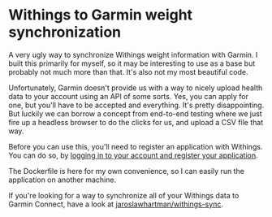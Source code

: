# Withings to Garmin weight synchronization

A very ugly way to synchronize Withings weight information with Garmin. I built
this primarily for myself, so it may be interesting to use as a base but
probably not much more than that. It's also not my most beautiful code.

Unfortunately, Garmin doesn't provide us with a way to nicely upload health
data to your account using an API of some sorts. Yes, you can apply for one, but
you'll have to be accepted and everything. It's pretty disappointing. But
luckily we can borrow a concept from end-to-end testing where we just fire up
a headless browser to do the clicks for us, and upload a CSV file that way.

Before you can use this, you'll need to register an application with Withings.
You can do so, by [logging in to your account and register your application](https://account.withings.com/partner/account_login?b=add_oauth2).

The Dockerfile is here for my own convenience, so I can easily run the
application on another machine.

If you're looking for a way to synchronize all of your Withings data to Garmin
Connect, have a look at [jaroslawhartman/withings-sync](https://github.com/jaroslawhartman/withings-sync).
